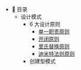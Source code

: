 - :memo: 目录
   - 设计模式
	   - 6 大设计原则
		   - [单一职责原则](/md/design-pattern/6大设计原则/单一职责原则.md)
		   - [开闭原则](/md/design-pattern/6大设计原则/开闭原则.md)
		   - [里氏替换原则](/md/design-pattern/6大设计原则/里氏替换原则.md)
		   - [迪米特法则原则](/md/design-pattern/6大设计原则/迪米特法则原则.md)
	   - 创建型模式
